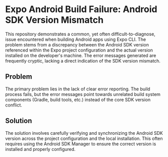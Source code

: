 # Expo Android Build Failure: Android SDK Version Mismatch

This repository demonstrates a common, yet often difficult-to-diagnose, issue encountered when building Android apps using Expo CLI. The problem stems from a discrepancy between the Android SDK version referenced within the Expo project configuration and the actual version installed on the developer's machine. The error messages generated are frequently cryptic, lacking a direct indication of the SDK version mismatch.

## Problem

The primary problem lies in the lack of clear error reporting.  The build process fails, but the error messages point towards unrelated build system components (Gradle, build tools, etc.) instead of the core SDK version conflict.

## Solution

The solution involves carefully verifying and synchronizing the Android SDK version across the project configuration and the local installation.  This often requires using the Android SDK Manager to ensure the correct version is installed and properly configured.